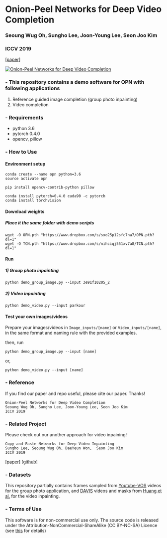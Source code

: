 # Onion-Peel Networks for Deep Video Completion
### Seoung Wug Oh, Sungho Lee, Joon-Young Lee, Seon Joo Kim
### ICCV 2019
[[paper]](http://openaccess.thecvf.com/content_ICCV_2019/html/Oh_Onion-Peel_Networks_for_Deep_Video_Completion_ICCV_2019_paper.html)

[![Onion-Peel Networks for Deep Video Completion](https://img.youtube.com/vi/bxerAkHAttE/0.jpg)](https://www.youtube.com/watch?v=bxerAkHAttE "Onion-Peel Networks for Deep Video Completion")


### - This repository contains a demo software for OPN with following applications
 1) Reference guided image completion (group photo inpainting)
 2) Video completion


### - Requirements
- python 3.6
- pytorch 0.4.0
- opencv, pillow

### - How to Use
#### Environment setup
```
conda create --name opn python=3.6
source activate opn

pip install opencv-contrib-python pillow

conda install pytorch=0.4.0 cuda90 -c pytorch
conda install torchvision
```

#### Download weights
##### Place it the same folder with demo scripts
```
wget -O OPN.pth "https://www.dropbox.com/s/sxo25p12sfc7na7/OPN.pth?dl=1"
wget -O TCN.pth "https://www.dropbox.com/s/nihciqj551xv7a8/TCN.pth?dl=1"
```

#### Run
##### 1) Group photo inpainting
``` 
python demo_group_image.py --input 3e91f10205_2
```
##### 2) Video inpainting
``` 
python demo_video.py --input parkour
```

#### Test your own images/videos
Prepare your images/videos in ```Image_inputs/[name]``` or ```Video_inputs/[name]```, in the same format and naming rule with the provided examples. 

then, run 
``` 
python demo_group_image.py --input [name]
```
or,
``` 
python demo_video.py --input [name]
```


### - Reference 
If you find our paper and repo useful, please cite our paper. Thanks!
``` 
Onion-Peel Networks for Deep Video Completion
Seoung Wug Oh, Sungho Lee, Joon-Young Lee, Seon Joo Kim
ICCV 2019
```

### - Related Project
Please check out our another approach for video inpaining!
``` 
Copy-and-Paste Networks for Deep Video Inpainting
Sungho Lee, Seoung Wug Oh, DaeYeun Won,  Seon Joo Kim
ICCV 2019
```
[[paper]](https://arxiv.org/abs/1908.11587)
[[github]](https://github.com/shleecs/Copy-and-Paste-Networks-for-Deep-Video-Inpainting)


### - Datasets
This repository partially contains frames sampled from [Youtube-VOS](https://youtube-vos.org/) videos for the group photo application, and [DAVIS](https://davischallenge.org/) videos and masks from [Huang et al.](https://filebox.ece.vt.edu/~jbhuang/project/vidcomp/index.html) for the video inpainting. 


### - Terms of Use
This software is for non-commercial use only.
The source code is released under the Attribution-NonCommercial-ShareAlike (CC BY-NC-SA) Licence
(see [this](https://creativecommons.org/licenses/by-nc-sa/4.0/legalcode) for details)
